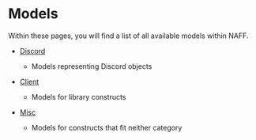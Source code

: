 # Models

Within these pages, you will find a list of all available models within NAFF.

- [Discord](Discord)
    - Models representing Discord objects

- [Client](Internal)
    - Models for library constructs

- [Misc](Misc)
    - Models for constructs that fit neither category
